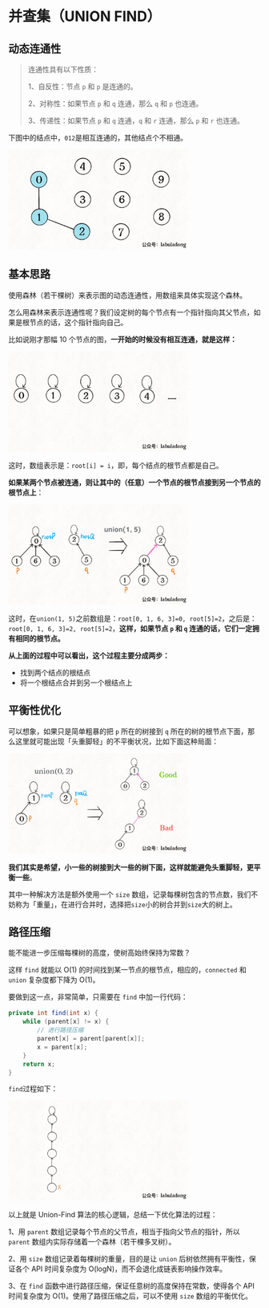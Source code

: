 # 并查集（UNION FIND）

## 动态连通性

> 连通性具有以下性质：
>
> 1、自反性：节点 `p` 和 `p` 是连通的。
>
> 2、对称性：如果节点 `p` 和 `q` 连通，那么 `q` 和 `p` 也连通。
>
> 3、传递性：如果节点 `p` 和 `q` 连通，`q` 和 `r` 连通，那么 `p` 和 `r` 也连通。

下图中的结点中，`012`是相互连通的，其他结点个不相通。

<img src="images/并查集1.jpg" height="200" width="360">

## 基本思路

使用森林（若干棵树）来表示图的动态连通性，用数组来具体实现这个森林。

怎么用森林来表示连通性呢？我们设定树的每个节点有一个指针指向其父节点，如果是根节点的话，这个指针指向自己。

比如说刚才那幅 10 个节点的图，**一开始的时候没有相互连通，就是这样：**

<img src="images/并查集2.jpg" height="200" width="360">

这时，数组表示是：`root[i] = i`，即，每个结点的根节点都是自己。

**如果某两个节点被连通，则让其中的（任意）一个节点的根节点接到另一个节点的根节点上**：

<img src="images/并查集3.jpg" height="200" width="360">

这时，在`union(1, 5)`之前数组是：`root[0, 1, 6, 3]=0, root[5]=2`，之后是：`root[0, 1, 6, 3]=2, root[5]=2`，**这样，如果节点 `p` 和 `q` 连通的话，它们一定拥有相同的根节点。**

**从上面的过程中可以看出，这个过程主要分成两步：**

- 找到两个结点的根结点
- 将一个根结点合并到另一个根结点上

## 平衡性优化

可以想象，如果只是简单粗暴的把 `p` 所在的树接到 `q` 所在的树的根节点下面，那么这里就可能出现「头重脚轻」的不平衡状况，比如下面这种局面：

<img src="images/并查集4.jpg" height="200" width="360">

**我们其实是希望，小一些的树接到大一些的树下面，这样就能避免头重脚轻，更平衡一些**。

其中一种解决方法是额外使用一个 `size` 数组，记录每棵树包含的节点数，我们不妨称为「重量」，在进行合并时，选择把`size`小的树合并到`size`大的树上。

## 路径压缩

能不能进一步压缩每棵树的高度，使树高始终保持为常数？

这样 `find` 就能以 O(1) 的时间找到某一节点的根节点，相应的，`connected` 和 `union` 复杂度都下降为 O(1)。

要做到这一点，非常简单，只需要在 `find` 中加一行代码：

```Java
private int find(int x) {
    while (parent[x] != x) {
        // 进行路径压缩
        parent[x] = parent[parent[x]];
        x = parent[x];
    }
    return x;
}
```

`find`过程如下：

<img src="images/并查集.gif" height="200" width="360">

以上就是 Union-Find 算法的核心逻辑，总结一下优化算法的过程：

1、用 `parent` 数组记录每个节点的父节点，相当于指向父节点的指针，所以 `parent` 数组内实际存储着一个森林（若干棵多叉树）。

2、用 `size` 数组记录着每棵树的重量，目的是让 `union` 后树依然拥有平衡性，保证各个 API 时间复杂度为 O(logN)，而不会退化成链表影响操作效率。

3、在 `find` 函数中进行路径压缩，保证任意树的高度保持在常数，使得各个 API 时间复杂度为 O(1)。使用了路径压缩之后，可以不使用 `size` 数组的平衡优化。

